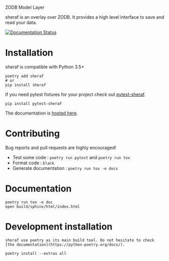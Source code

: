ZODB Model Layer

sheraf is an overlay over ZODB. It provides a high level interface to save and read your data.

[![Documentation Status](https://readthedocs.org/projects/sheraf/badge/?version=latest)](https://sheraf.readthedocs.io/en/latest/?badge=latest)

# Installation
sheraf is compatible with Python 3.5+

    poetry add sheraf
    # or
    pip install sheraf

If you need pytest fixtures for your project check out [pytest-sheraf](https://gitlab.com/yaal/sheraf).

    pip install pytest-sheraf

The documentation is [hosted here](https://sheraf.readthedocs.io/en/latest/).


# Contributing

Bug reports and pull requests are highly encouraged!

 - Test some code : `poetry run pytest` and `poetry run tox`
 - Format code : `black`
 - Generate documentation : `poetry run tox -e docs`

# Documentation

    poetry run tox -e doc
    open build/sphinx/html/index.html

# Development installation

    sheraf use poetry as its main build tool. Do not hesitate to check [the documentation](https://python-poetry.org/docs/).

    poetry install --extras all
